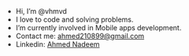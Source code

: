 - Hi, I’m @vhmvd
- I love to code and solving problems.
- I’m currently involved in Mobile apps development.
- Contact me: ahmed210899@gmail.com
- Linkedin: [Ahmed Nadeem](https://www.linkedin.com/in/vhmn/)

<!---
vhmvd/vhmvd is a ✨ special ✨ repository because its `README.md` (this file) appears on your GitHub profile.
You can click the Preview link to take a look at your changes.
--->
